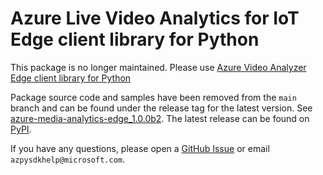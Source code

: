 # Azure Live Video Analytics for IoT Edge client library for Python

This package is no longer maintained. Please use [Azure Video Analyzer Edge client library for Python](https://pypi.org/project/azure-media-videoanalyzer-edge)

Package source code and samples have been removed from the `main` branch and can be found under the release tag for the latest version. See [azure-media-analytics-edge_1.0.0b2](https://github.com/Azure/azure-sdk-for-python/tree/azure-media-analytics-edge_1.0.0b2/sdk/media/azure-media-analytics-edge). The latest release can be found on [PyPI](https://pypi.org/project/azure-media-analytics-edge/).

If you have any questions, please open a [GitHub Issue](https://github.com/Azure/azure-sdk-for-python/issues) or email `azpysdkhelp@microsoft.com`.